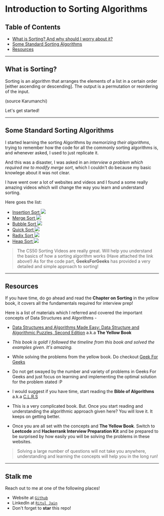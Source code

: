 # Introduction to Sorting Algorithms

## Table of Contents

- [What is Sorting? And why should I worry about it?](#what-is-sorting)
- [Some Standard Sorting Algorithms](#standard-problems-in-stacks)
- [Resources](#resources)


---

## What is Sorting?

Sorting is an algorithm that arranges the elements of a list in a certain order [either ascending or descending]. The output is a permutation or reordering of the input.

(source Karumanchi)

Let's get started!

---

## Some Standard Sorting Algorithms

I started learning the sorting Algorithms by *memorizing their algorithms*, trying to remember how the code for all the commonly sorting algorithms is, and whenever asked, I used to just replicate it.

And this was a disaster, I was asked in an *interview a problem which required me to modify merge sort*, which I couldn't do because my basic knowlege about it was not clear.

I have went over a lot of websites and videos and I found a some really amazing videos which will change the way you learn and understand sorting. 

Here goes the list:

- <a href="https://www.geeksforgeeks.org/insertion-sort/" target="_blank"> Insertion Sort  <a href="https://www.youtube.com/watch?v=O0VbBkUvriI" target="_blank"><img src="https://img.shields.io/badge/video-Youtube-FF0000"> </a>
- <a href="https://www.geeksforgeeks.org/merge-sort/" target="_blank"> Merge Sort  </a> <a href="https://www.youtube.com/watch?v=Ns7tGNbtvV4" target="_blank"> <img src="https://img.shields.io/badge/video-Youtube-FF0000"> </a>
- <a href="https://www.geeksforgeeks.org/bubble-sort/" target="_blank"> Bubble Sort  </a> <a href="https://www.youtube.com/watch?v=RT-hUXUWQ2I" target="_blank"> <img src="https://img.shields.io/badge/video-Youtube-FF0000"> </a>
-  <a href="https://www.geeksforgeeks.org/quick-sort/" target="_blank"> Quick Sort </a> <a href="https://www.youtube.com/watch?v=MZaf_9IZCrc" target="_blank"> <img src="https://img.shields.io/badge/video-Youtube-FF0000"> </a>
-  <a href="https://www.geeksforgeeks.org/radix-sort/" target="_blank"> Radix Sort </a> <a href="https://www.youtube.com/watch?v=XiuSW_mEn7g" target="_blank"> <img src="https://img.shields.io/badge/video-Youtube-FF0000"> </a>
-  <a href="https://www.geeksforgeeks.org/heap-sort/" target="_blank"> Heap Sort </a> <a href="https://www.youtube.com/watch?v=2DmK_H7IdTo" target="_blank"> <img src="https://img.shields.io/badge/video-Youtube-FF0000"> </a>

> The CS50 Sorting Videos are really great. Will help you understand the basics of how a sorting algorithm works (Have attached the link above!)
> As for the code part, **GeeksForGeeks** has provided a very detailed and simple approach to sorting!

---

## Resources

If you have time, do go ahead and read the **Chapter on Sorting** in the yellow book, it covers all the fundamentals required for interview prep!

Here is a list of materials which I referred and covered the important concepts of Data Structures and Algorithms - 

- <a href="https://www.docdroid.net/ZPfHmS5/data-structures-and-algorithms-narasimha-karumanchi.pdf" target="_blank">Data Structures and Algorithms Made Easy: Data Structure and Algorithmic Puzzles, Second Edition</a> a.k.a **The Yellow Book**
- *This book is gold! I followed the timeline from this book and solved the examples given. It's amazing.*

- While solving the problems from the yellow book. Do checkout <a href="https://geeksforgeeks.org/" target="_blank">Geek For Geeks</a>
- Do not get swayed by the number and variety of problems in Geeks For Geeks and just focus on learning and implementing the optimal solution for the problem stated :P

- I would suggest if you have time,  start reading the **Bible of Algorithms** a.k.a <a href="https://ms.sapientia.ro/~kasa/Algorithms_3rd.pdf" target="_blank">C.L.R.S</a>
- This is a very complicated book. But. Once you start reading and understanding the algorithmic approach given here? You will love it. It keeps on getting better.

- Once you are all set with the concepts and **The Yellow Book**. Switch to **Leetcode** and **Hackerrank Interview Preparation Kit** and be prepared to be surprised by how easily you will be solving the problems in these websites.

>Solving a large number of questions will not take you anywhere, understanding and learning the concepts will help you in the long run!

---


## Stalk me

Reach out to me at one of the following places!

- Website at <a href="http://lutir.github.io" target="_blank">`Github`</a>
- LinkedIn at <a href="https://www.linkedin.com/in/ritul-jain" target="_blank">`Ritul Jain`</a>
- Don't forget to **star** this repo!

